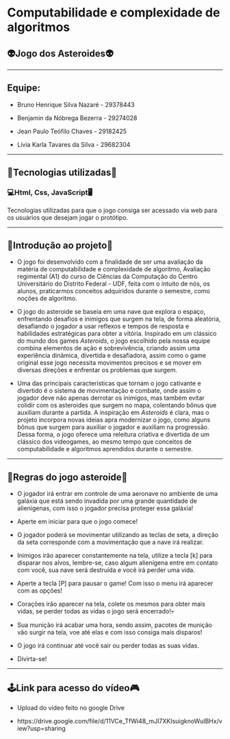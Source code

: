 <h1>Computabilidade e complexidade de algoritmos</h1>
<h2>👽Jogo dos Asteroides👽</h2>

--------

<h2><b>Equipe: </b></h2>

- <p>Bruno Henrique Silva Nazaré - 29378443</p>
- <p>Benjamin da Nóbrega Bezerra - 29274028</p>
- <p>Jean Paulo Teófilo Chaves - 29182425</p>
- <p>Lívia Karla Tavares da Silva - 29682304</p>

-------

<h2>🥼Tecnologias utilizadas🥽</h2>
<h3>💻<b>Html, Css, JavaScript</b>🖥</h3>
<p>Tecnologias utilizadas para que o jogo consiga ser acessado via web para os usuários que desejam jogar o protótipo.</p>

-------

<h2>👾Introdução ao projeto👾</h2>

- <p>O jogo foi desenvolvido com a finalidade de ser uma avaliação da matéria de computabilidade e complexidade de algoritmo, Avaliação regimental (A1) do curso de Ciências da Computação do Centro Universitário do Distrito Federal - UDF, feita com o intuito de nós, os alunos, praticarmos conceitos adquiridos durante o semestre, como noções de algoritmo.</p>
- <p>O jogo do asteroide se baseia em uma nave que explora o espaço, enfrentando desafios e inimigos que surgem na tela, de forma aleatória, desafiando o jogador a usar reflexos e tempos de resposta e habilidades estratégicas para obter a vitória. Inspirado em um clássico do mundo dos games <i>Asteroids</i>, o jogo escolhido pela nossa equipe combina elementos de ação e sobrevivência, criando assim uma experiência dinâmica, divertida e desafiadora, assim como o game original esse jogo necessita movimentos precisos e se mover em diversas direções e enfrentar os problemas que surgem.</p>
- <p>Uma das principais características que tornam o jogo cativante e divertido é o sistema de movimentação e combate, onde assim o jogador deve não apenas derrotar os inimigos, mas também evitar colidir com os asteroides que surgem no mapa, colentando bônus que auxiliam durante a partida. A inspiração em <i>Asteroids</i> é clara, mas o projeto incorpora novas ideias apra modernizar o jogo, como alguns bônus que surgem para auxiliar o jogador e auxiliam na progressão. Dessa forma, o jogo oferece uma releitura criativa e divertida de um clássico dos videogames, ao mesmo tempo que conceitos de computabilidade e algoritmos aprendidos durante o semestre.</p>

--------

<h2>🔎Regras do jogo asteroide📖</h2>

- <p>O jogador irá entrar em controle de uma aeronave no ambiente de uma galáxia que está sendo invadida por uma grande quantidade de alienígenas, com isso o jogador precisa proteger essa galáxia!</p>
- <p>Aperte em iniciar para que o jogo comece!</p>
- <p>O jogador poderá se movimentar utilizando as teclas de seta, a direção da seta corresponde com a movimentação que a nave irá realizar.</p>
- <p>Inimigos irão aparecer constantemente na tela, utilize a tecla [k] para disparar nos alvos, lembre-se, caso algum alienígena entre em contato com você, sua nave será destruída e você irá perder uma vida.</p>
- <p>Aperte a tecla [P] para pausar o game! Com isso o menu irá aparecer com as opções!</p>
- <p>Corações irão aparecer na tela, colete os mesmos para obter mais vidas, se perder todas as vidas o jogo será encerrado!💀</p>
- <p>Sua munição irá acabar uma hora, sendo assim, pacotes de munição vão surgir na tela, voe até elas e com isso consiga mais disparos!</p>
- <p>O jogo irá continuar até você sair ou perder todas as suas vidas.</p>
- <p>Divirta-se!</p>

----------

<h2>🕹Link para acesso do vídeo🎮</h2>

- <p>Upload do vídeo feito no google Drive</p>
- <p>https://drive.google.com/file/d/11VCe_TfWi48_mJI7XKIsuigknoWulBHx/view?usp=sharing</p>

